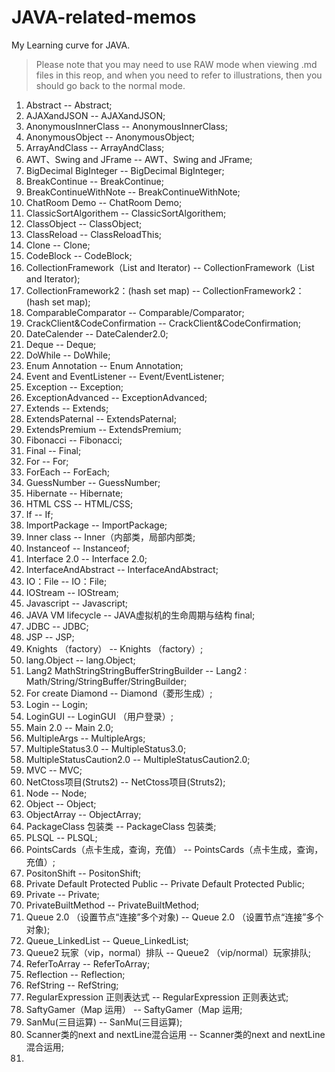 # JAVA-related-memos
My Learning curve for JAVA.

> Please note that you may need to use RAW mode when viewing .md files in this reop, and when you need to refer to illustrations, then you should go back to the normal mode.


1. Abstract  --  Abstract; <br/>
2. AJAXandJSON  --  AJAXandJSON; <br/>
3. AnonymousInnerClass  --  AnonymousInnerClass; <br/>
4. AnonymousObject  --  AnonymousObject; <br/>
5. ArrayAndClass  --  ArrayAndClass; <br/>
6. AWT、Swing and JFrame  --  AWT、Swing and JFrame; <br/>
7. BigDecimal BigInteger  --  BigDecimal BigInteger; <br/>
8. BreakContinue  --  BreakContinue; <br/>
9. BreakContinueWithNote  --   BreakContinueWithNote; <br/>
10. ChatRoom Demo  --   ChatRoom Demo; <br/>
11. ClassicSortAlgorithem  --   ClassicSortAlgorithem; <br/>
12. ClassObject  --   ClassObject; <br/>
13. ClassReload  --   ClassReloadThis; <br/>
14. Clone  --   Clone; <br/>
15. CodeBlock  --   CodeBlock; <br/>
16. CollectionFramework（List and Iterator)  --   CollectionFramework（List and Iterator); <br/>
17. CollectionFramework2：(hash set map)  --   CollectionFramework2：(hash set map); <br/>
18. ComparableComparator  --   Comparable/Comparator; <br/>
19. CrackClient&CodeConfirmation  --   CrackClient&CodeConfirmation; <br/>
20. DateCalender  --   DateCalender2.0; <br/>
21. Deque  --   Deque; <br/>
22. DoWhile  --  DoWhile; <br/>
23. Enum Annotation  --  Enum Annotation; <br/>
24. Event and EventListener  --  Event/EventListener; <br/>
25. Exception  --  Exception; <br/>
26. ExceptionAdvanced  --  ExceptionAdvanced; <br/>
27. Extends  --  Extends; <br/>
28. ExtendsPaternal  --  ExtendsPaternal; <br/>
29. ExtendsPremium  --  ExtendsPremium; <br/>
30. Fibonacci  --  Fibonacci; <br/>
31. Final  --  Final; <br/>
32. For  --  For; <br/>
33. ForEach  --  ForEach; <br/>
34. GuessNumber  --  GuessNumber; <br/>
35. Hibernate  --  Hibernate; <br/>
36. HTML CSS  --  HTML/CSS; <br/>
37. If  --  If; <br/>
38. ImportPackage  --  ImportPackage; <br/>
39. Inner class  --  Inner（内部类，局部内部类; <br/>
40. Instanceof  --  Instanceof; <br/>
41. Interface 2.0  --  Interface 2.0; <br/>
42. InterfaceAndAbstract  --  InterfaceAndAbstract; <br/>
43. IO：File  --  IO：File; <br/>
44. IOStream  --  IOStream; <br/>
45. Javascript  --  Javascript; <br/>
46. JAVA VM lifecycle  --  JAVA虚拟机的生命周期与结构 final; <br/>
47. JDBC  --  JDBC; <br/>
48. JSP  --  JSP; <br/>
49. Knights （factory）  --  Knights （factory）; <br/>
50. lang.Object  --  lang.Object; <br/>
51. Lang2  MathStringStringBufferStringBuilder  --  Lang2 : Math/String/StringBuffer/StringBuilder; <br/>
52. For create Diamond  --  Diamond（菱形生成）; <br/>
53. Login  --  Login; <br/>
54. LoginGUI  --  LoginGUI （用户登录）; <br/>
55. Main 2.0  --  Main 2.0; <br/>
56. MultipleArgs  --  MultipleArgs; <br/>
57. MultipleStatus3.0  --  MultipleStatus3.0; <br/>
58. MultipleStatusCaution2.0  --  MultipleStatusCaution2.0; <br/>
59. MVC  --  MVC; <br/>
60. NetCtoss项目(Struts2)  --  NetCtoss项目(Struts2); <br/>
61. Node  --  Node; <br/>
62. Object  --  Object; <br/>
63. ObjectArray  --  ObjectArray; <br/>
64. PackageClass 包装类  --  PackageClass 包装类; <br/>
65. PLSQL  --  PLSQL; <br/>
66. PointsCards（点卡生成，查询，充值）  --  PointsCards（点卡生成，查询，充值）; <br/>
67. PositonShift  --  PositonShift; <br/>
68. Private Default Protected Public  --  Private Default Protected Public; <br/>
69. Private  --  Private; <br/>
70. PrivateBuiltMethod  --  PrivateBuiltMethod; <br/>
71. Queue 2.0 （设置节点“连接”多个对象)   --  Queue 2.0 （设置节点“连接”多个对象); <br/>
72. Queue_LinkedList  --  Queue_LinkedList; <br/>
73. Queue2 玩家（vip，normal）排队  --  Queue2 （vip/normal）玩家排队; <br/>
74. ReferToArray  --  ReferToArray; <br/>
75. Reflection  --  Reflection; <br/>
76. RefString  --  RefString; <br/>
77. RegularExpression 正则表达式  --  RegularExpression 正则表达式; <br/>
78. SaftyGamer（Map 运用）  --  SaftyGamer（Map 运用; <br/>
79. SanMu(三目运算)  --  SanMu(三目运算); <br/>
80. Scanner类的next and nextLine混合运用  --  Scanner类的next and nextLine混合运用; <br/>
81. 










